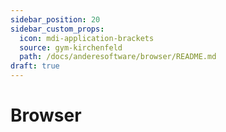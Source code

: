 ```yaml
---
sidebar_position: 20
sidebar_custom_props:
  icon: mdi-application-brackets
  source: gym-kirchenfeld
  path: /docs/anderesoftware/browser/README.md
draft: true
---
```


# Browser



<Features/>

